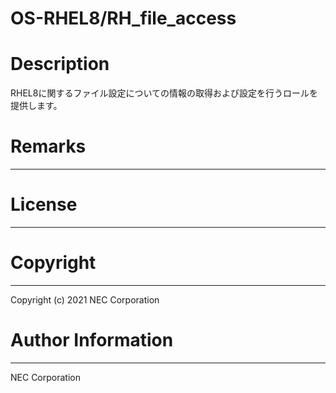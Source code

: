OS-RHEL8/RH_file_access
=======================================================
# Description
RHEL8に関するファイル設定についての情報の取得および設定を行うロールを提供します。

# Remarks
-------

# License
-------

# Copyright
---------
Copyright (c) 2021 NEC Corporation

# Author Information
------------------
NEC Corporation
